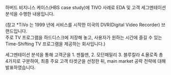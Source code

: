 하버드 비지니스 케이스(HBS case study)에 TIVO 사례로 EDA 및 고객 세그멘테이션 분석을 수행한 내용입니다. 

(참고 *TiVo 는 1999 년에 서비스를 시작한 미국의 DVR(Digital Video Recorder) 브랜드입니다.  
주로 TV 프로그램을 하드디스크에 저장해 놓고, 
사용자가 원하는 시간에 즐길 수 있는 Time-Shifting TV 프로그램을 제공하는 회사입니다.)

세그멘테이션 분석을 통해 고객군을 1. 젠틀맨, 2. 모던패밀리 3. 블루칼라 4.욜로족 총 4가지로 구분하여, 
최종 주요 고객 타겟군을 선정한 뒤, main market 공략 전략에 대해 발표하였습니다. 
